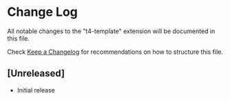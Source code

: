 # Change Log
All notable changes to the "t4-template" extension will be documented in this file.

Check [Keep a Changelog](http://keepachangelog.com/) for recommendations on how to structure this file.

## [Unreleased]
- Initial release